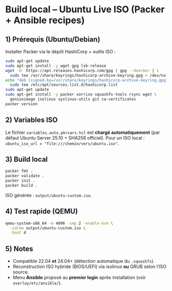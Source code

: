 # Build local – Ubuntu Live ISO (Packer + Ansible recipes)

## 1) Prérequis (Ubuntu/Debian)

Installer Packer via le dépôt HashiCorp + outils ISO :
```bash
sudo apt-get update
sudo apt-get install -y wget gpg lsb-release
wget -O- https://apt.releases.hashicorp.com/gpg | gpg --dearmor | \
  sudo tee /usr/share/keyrings/hashicorp-archive-keyring.gpg > /dev/null
echo "deb [signed-by=/usr/share/keyrings/hashicorp-archive-keyring.gpg] https://apt.releases.hashicorp.com $(lsb_release -cs) main" | \
  sudo tee /etc/apt/sources.list.d/hashicorp.list
sudo apt-get update
sudo apt-get install -y packer xorriso squashfs-tools rsync wget \
  genisoimage isolinux syslinux-utils git ca-certificates
packer version
```

## 2) Variables ISO

Le fichier `variables.auto.pkrvars.hcl` est **chargé automatiquement** (par défaut Ubuntu Server 25.10 + SHA256 officiel).
Pour un ISO local : `ubuntu_iso_url = "file:///chemin/vers/ubuntu.iso"`.

## 3) Build local

```bash
packer fmt .
packer validate .
packer init .
packer build .
```

ISO générée : `output/ubuntu-custom.iso`.

## 4) Test rapide (QEMU)

```bash
qemu-system-x86_64 -m 4096 -smp 2 -enable-kvm \
  -cdrom output/ubuntu-custom.iso \
  -boot d
```

## 5) Notes

* Compatible 22.04 **et** 24.04+ (détection automatique du `.squashfs`).
* Reconstruction ISO hybride (BIOS/UEFI) via isolinux **ou** GRUB selon l’ISO source.
* Menu **Ansible** proposé au **premier login** après installation (voir `overlay/etc/ansible/`).


